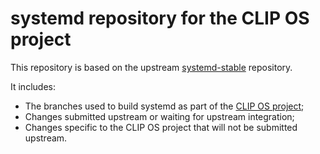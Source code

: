 # systemd repository for the CLIP OS project

This repository is based on the upstream
[systemd-stable](https://github.com/systemd/systemd-stable) repository.

It includes:

  * The branches used to build systemd as part of the
    [CLIP OS project](https://clip-os.org);
  * Changes submitted upstream or waiting for upstream integration;
  * Changes specific to the CLIP OS project that will not be submitted
    upstream.
